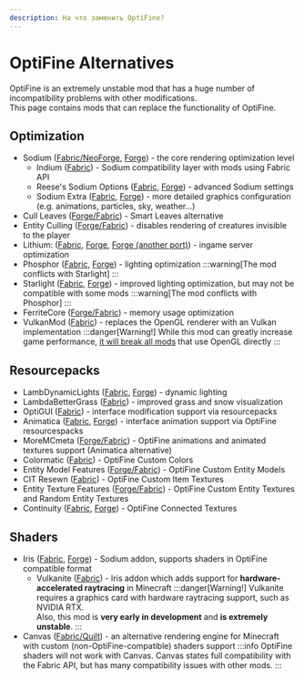 ```yaml
---
description: На что заменить OptiFine?
---
```

# OptiFine Alternatives
OptiFine is an extremely unstable mod that has a huge number of incompatibility problems with other modifications.  
This page contains mods that can replace the functionality of OptiFine.

## Optimization
* Sodium ([Fabric/NeoForge](https://modrinth.com/mod/sodium), [Forge](https://modrinth.com/mod/embeddium)) - the core rendering optimization level
    * Indium ([Fabric](https://modrinth.com/mod/indium)) - Sodium compatibility layer with mods using Fabric API
    * Reese's Sodium Options ([Fabric](https://modrinth.com/mod/reeses-sodium-options), [Forge](https://modrinth.com/mod/textrues-embeddium-options)) - advanced Sodium settings
    * Sodium Extra ([Fabric](https://modrinth.com/mod/sodium-extra), [Forge](https://modrinth.com/mod/rubidium-extra)) - more detailed graphics configuration (e.g. animations, particles, sky, weather...)
* Cull Leaves ([Forge/Fabric](https://modrinth.com/mod/cull-leaves)) - Smart Leaves alternative
* Entity Culling ([Forge/Fabric](https://modrinth.com/mod/entityculling)) - disables rendering of creatures invisible to the player
* Lithium: ([Fabric](https://modrinth.com/mod/lithium), [Forge](https://modrinth.com/mod/canary), [Forge (another port)](https://modrinth.com/mod/radium)) - ingame server optimization
* Phosphor ([Fabric](https://modrinth.com/mod/phosphor), [Forge](https://modrinth.com/mod/radon)) - lighting optimization
    :::warning[The mod conflicts with Starlight]
    :::
* Starlight ([Fabric](https://modrinth.com/mod/starlight), [Forge](https://modrinth.com/mod/starlight-forge)) - improved lighting optimization, but may not be compatible with some mods
    :::warning[The mod conflicts with Phosphor]
    :::
* FerriteCore ([Forge/Fabric](https://modrinth.com/mod/ferrite-core)) - memory usage optimization
* VulkanMod ([Fabric](https://modrinth.com/mod/vulkanmod)) - replaces the OpenGL renderer with an Vulkan implementation
    :::danger[Warning!]
    While this mod can greatly increase game performance, [it will break all mods](https://github.com/xCollateral/VulkanMod/discussions/226) that use OpenGL directly
    :::

## Resourcepacks
* LambDynamicLights ([Fabric](https://modrinth.com/mod/lambdynamiclights), [Forge](https://www.curseforge.com/minecraft/mc-mods/dynamiclights-reforged)) - dynamic lighting
* LambdaBetterGrass ([Fabric](https://modrinth.com/mod/lambdabettergrass)) - improved grass and snow visualization
* OptiGUI ([Fabric](https://modrinth.com/mod/optigui)) - interface modification support via resourcepacks
* Animatica ([Fabric](https://modrinth.com/mod/animatica), [Forge](https://www.curseforge.com/minecraft/mc-mods/animaticareforged)) - interface animation support via OptiFine resourcespacks
* MoreMCmeta ([Forge/Fabric](https://modrinth.com/mod/moremcmeta)) - OptiFine animations and animated textures support (Animatica alternative)
* Colormatic ([Fabric](https://modrinth.com/mod/colormatic)) - OptiFine Custom Colors
* Entity Model Features ([Forge/Fabric](https://modrinth.com/mod/entity-model-features)) - OptiFine Custom Entity Models
* CIT Resewn ([Fabric](https://modrinth.com/mod/cit-resewn)) - OptiFine Custom Item Textures
* Entity Texture Features ([Forge/Fabric](https://modrinth.com/mod/entitytexturefeatures)) - OptiFine Custom Entity Textures and Random Entity Textures
* Continuity ([Fabric](https://modrinth.com/mod/continuity), [Forge](https://modrinth.com/mod/connectedness)) - OptiFine Connected Textures

## Shaders
* Iris ([Fabric](https://modrinth.com/mod/iris), [Forge](https://modrinth.com/mod/oculus)) - Sodium addon, supports shaders in OptiFine compatible format
    * Vulkanite ([Fabric](https://modrinth.com/mod/vulkanite-mod)) - Iris addon which adds support for **hardware-accelerated raytracing** in Minecraft
        :::danger[Warning!]
        Vulkanite requires a graphics card with hardware raytracing support, such as NVIDIA RTX.  
        Also, this mod is **very early in development** and **is extremely unstable**.
        :::
* Canvas ([Fabric/Quilt](https://modrinth.com/mod/canvas)) - an alternative rendering engine for Minecraft with custom (non-OptiFine-compatible) shaders support
    :::info
    OptiFine shaders will not work with Canvas. Canvas states full compatibility with the Fabric API, but has many compatibility issues with other mods.
    :::
